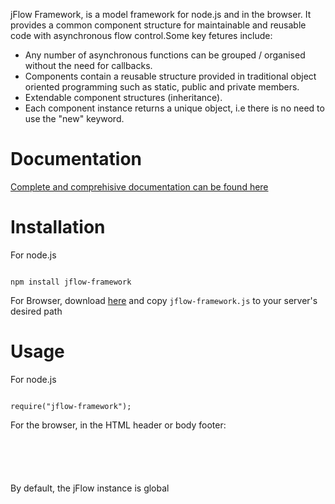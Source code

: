 
jFlow Framework, is a model framework for node.js and in the browser. It provides a common component structure for 
maintainable and reusable code with asynchronous flow control.Some key fetures include:

*	Any number of asynchronous functions can be grouped / organised without the need for callbacks.
*	Components contain a reusable structure provided in traditional object oriented programming such as static, public and private members.
*	Extendable component structures (inheritance).
* 	Each component instance returns a unique object, i.e there is no need to use the "new" keyword.

<h1 >
Documentation
</h1>

<a href="http://www.infinitycbs.com/jflow/doc" target="_blank" >Complete and comprehisive documentation can be found here</a>

<h1 id="Installation">
Installation
</h1 >

For node.js
<pre><code>
npm install jflow-framework
</code></pre>

For Browser, download <a href = "https://github.com/Infinitycbs/jflow/archive/master.zip">here</a> and copy `jflow-framework.js` to 
your server's desired path
<h1 >
Usage
</h1>


For node.js
<pre><code>
require("jflow-framework");
</code></pre>

For the browser, in the HTML header or body footer:
<pre><code>
<script src="..pathto/jflow-framework.js"></script>	
</code></pre>


By default, the jFlow instance is global

